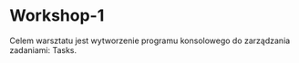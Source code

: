 # Workshop-1
Celem  warsztatu jest wytworzenie programu konsolowego do zarządzania zadaniami: Tasks.
